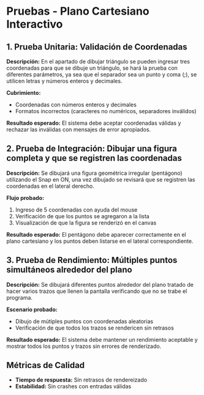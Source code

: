 # Pruebas - Plano Cartesiano Interactivo

## 1. Prueba Unitaria: Validación de Coordenadas

**Descripción:** 
En el apartado de dibujar triángulo se pueden ingresar tres coordenadas para que se dibuje un triángulo, se hará la prueba con diferentes parámetros, ya sea que el separador sea un punto y coma (;), se utilicen letras y números enteros y decimales.

**Cubrimiento:**
- Coordenadas con números enteros y decimales
- Formatos incorrectos (caracteres no numéricos, separadores inválidos)

**Resultado esperado:**
El sistema debe aceptar coordenadas válidas y rechazar las inválidas con mensajes de error apropiados.

## 2. Prueba de Integración: Dibujar una figura completa y que se registren las coordenadas

**Descripción:** 
Se dibujará una figura geométrica irregular (pentágono) utilizando el Snap en ON, una vez dibujado se revisará que se registren las coordenadas en el lateral derecho.

**Flujo probado:**
1. Ingreso de 5 coordenadas con ayuda del mouse
2. Verificación de que los puntos se agregaron a la lista
3. Visualización de que la figura se renderizó en el canvas

**Resultado esperado:** 
El pentágono debe aparecer correctamente en el plano cartesiano y los puntos deben listarse en el lateral correspondiente.

## 3. Prueba de Rendimiento: Múltiples puntos simultáneos alrededor del plano

**Descripción:** 
Se dibujará diferentes puntos alrededor del plano tratado de hacer varios trazos que llenen la pantalla verificando que no se trabe el programa.

**Escenario probado:**
- Dibujo de mútiples puntos con coordenadas aleatorias
- Verificación de que todos los trazos se rendericen sin retrasos

**Resultado esperado:** 
El sistema debe mantener un rendimiento aceptable y mostrar todos los puntos y trazos sin errores de renderizado.

## Métricas de Calidad

- **Tiempo de respuesta:** Sin retrasos de rendereizado
- **Estabilidad:** Sin crashes con entradas válidas
